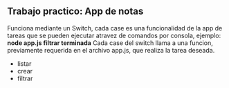 ## Trabajo practico: App de notas

Funciona mediante un Switch, cada case es una funcionalidad de la app de tareas que se pueden ejecutar atravez de comandos por consola, ejemplo: **node app.js filtrar terminada**
Cada case del switch llama a una funcion, previamente requerida en el archivo app.js, que realiza la tarea deseada.

- listar
- crear
- filtrar

